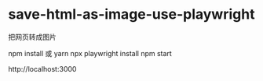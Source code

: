 # save-html-as-image-use-playwright
把网页转成图片

npm install 或 yarn
npx playwright install
npm start

http://localhost:3000